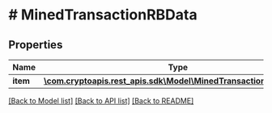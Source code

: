 # # MinedTransactionRBData

## Properties

Name | Type | Description | Notes
------------ | ------------- | ------------- | -------------
**item** | [**\com.cryptoapis.rest_apis.sdk\Model\MinedTransactionRBDataItem**](MinedTransactionRBDataItem.md) |  |

[[Back to Model list]](../../README.md#models) [[Back to API list]](../../README.md#endpoints) [[Back to README]](../../README.md)
